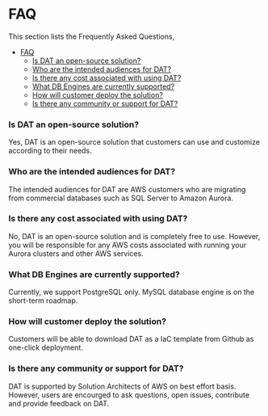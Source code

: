 # FAQ
This section lists the Frequently Asked Questions,

- [FAQ](#faq)
    - [Is DAT an open-source solution?](#is-dat-an-open-source-solution)
    - [Who are the intended audiences for DAT?](#who-are-the-intended-audiences-for-dat)
    - [Is there any cost associated with using DAT?](#is-there-any-cost-associated-with-using-dat)
    - [What DB Engines are currently supported?](#what-db-engines-are-currently-supported)
    - [How will customer deploy the solution?](#how-will-customer-deploy-the-solution)
    - [Is there any community or support for DAT?](#is-there-any-community-or-support-for-dat)

### Is DAT an open-source solution?
 Yes, DAT is an open-source solution that customers can use and customize according to their needs.

### Who are the intended audiences for DAT?
 The intended audiences for DAT are AWS customers who are migrating from commercial databases such as SQL Server to Amazon Aurora.

### Is there any cost associated with using DAT?
 No, DAT is an open-source solution and is completely free to use. However, you will be responsible for any AWS costs associated with running your Aurora clusters and other AWS services.

### What DB Engines are currently supported?
Currently, we support PostgreSQL only. MySQL database engine is on the short-term roadmap.

### How will customer deploy the solution?
Customers will be able to download DAT as a IaC template from Github as one-click deployment.

### Is there any community or support for DAT?
DAT is supported by Solution Architects of AWS on best effort basis. However, users are encourged to ask questions, open issues, contribute and provide feedback on DAT.
